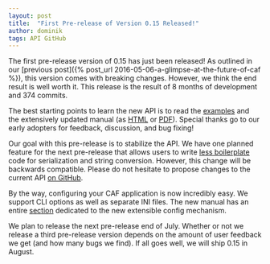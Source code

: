 ```yaml
---
layout: post
title:  "First Pre-release of Version 0.15 Released!"
author: dominik
tags: API GitHub
---
```


The first pre-release version of 0.15 has just been released! As outlined in
our [previous post]({% post_url 2016-05-06-a-glimpse-at-the-future-of-caf %}),
this version comes with breaking changes. However, we think the end result is
well worth it. This release is the result of 8 months of development and 374
commits.

The best starting points to learn the new API is to read the
[examples](https://github.com/actor-framework/actor-framework/tree/master/examples)
and the extensively updated manual (as
[HTML](http://actor-framework.readthedocs.io/en/latest/index.html) or
[PDF](http://www.actor-framework.org/develop/pdf/manual.pdf)).
Special thanks go to our early adopters for feedback, discussion, and bug
fixing!

Our goal with this pre-release is to stabilize the API. We have one planned
feature for the next pre-release that allows users to write
[less boilerplate](https://github.com/actor-framework/actor-framework/issues/470)
code for serialization and string conversion. However, this change will be
backwards compatible. Please do not hesitate to propose changes to the current
API [on GitHub](https://github.com/actor-framework/actor-framework/issues/468).

By the way, configuring your CAF application is now incredibly easy. We support
CLI options as well as separate INI files. The new manual has an entire
[section](http://actor-framework.readthedocs.io/en/latest/ConfiguringActorApplications.html)
dedicated to the new extensible config mechanism.

We plan to release the next pre-release end of July. Whether or not we release
a third pre-release version depends on the amount of user feedback we get (and
how many bugs we find). If all goes well, we will ship 0.15 in August.
